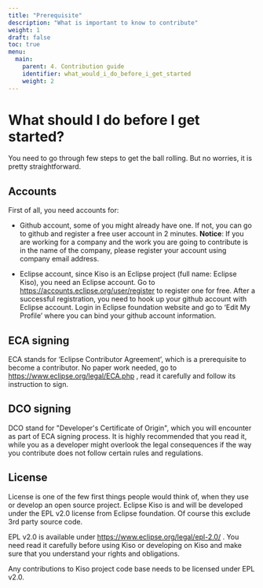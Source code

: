 ```yaml
---
title: "Prerequisite"
description: "What is important to know to contribute"
weight: 1
draft: false
toc: true
menu:
  main:
    parent: 4. Contribution guide
    identifier: what_would_i_do_before_i_get_started
    weight: 2
---
```


# What should I do before I get started?


You need to go through few steps to get the ball rolling. But no worries, it is pretty straightforward.

## Accounts
First of all, you need accounts for:

  - Github account, some of you might already have one. If not, you can go to github and register a free user account in 2 minutes.
**Notice**: If you are working for a company and the work you are going to contribute is in the name of the company, please register your account using company email address.

  - Eclipse account, since Kiso is an Eclipse project (full name: Eclipse Kiso), you need an Eclipse account.  Go to https://accounts.eclipse.org/user/register to register one for free.
After a successful registration, you need to hook up your github account with Eclipse account. Login in Eclipse foundation website and go to ‘Edit My Profile’ where you can bind your github account information.

## ECA signing
ECA stands for ‘Eclipse Contributor Agreement’, which is a prerequisite to become a contributor. No paper work needed, go to https://www.eclipse.org/legal/ECA.php , read it carefully and follow its instruction to sign.

## DCO signing
DCO stand for "Developer's Certificate of Origin", which you will encounter as part of ECA signing process. It is highly recommended that you read it, while you as a developer might overlook the legal consequences if the way you contribute does not follow certain rules and regulations.

## License
License is one of the few first things people would think of, when they use or develop an open source project. Eclipse Kiso is and will be developed under the EPL v2.0 license from Eclipse foundation.  Of course this exclude 3rd party source code.

EPL v2.0 is available under https://www.eclipse.org/legal/epl-2.0/ . You need read it carefully before using Kiso or developing on Kiso and make sure that you understand your rights and obligations.

Any contributions to Kiso project code base needs to be licensed under EPL v2.0.

